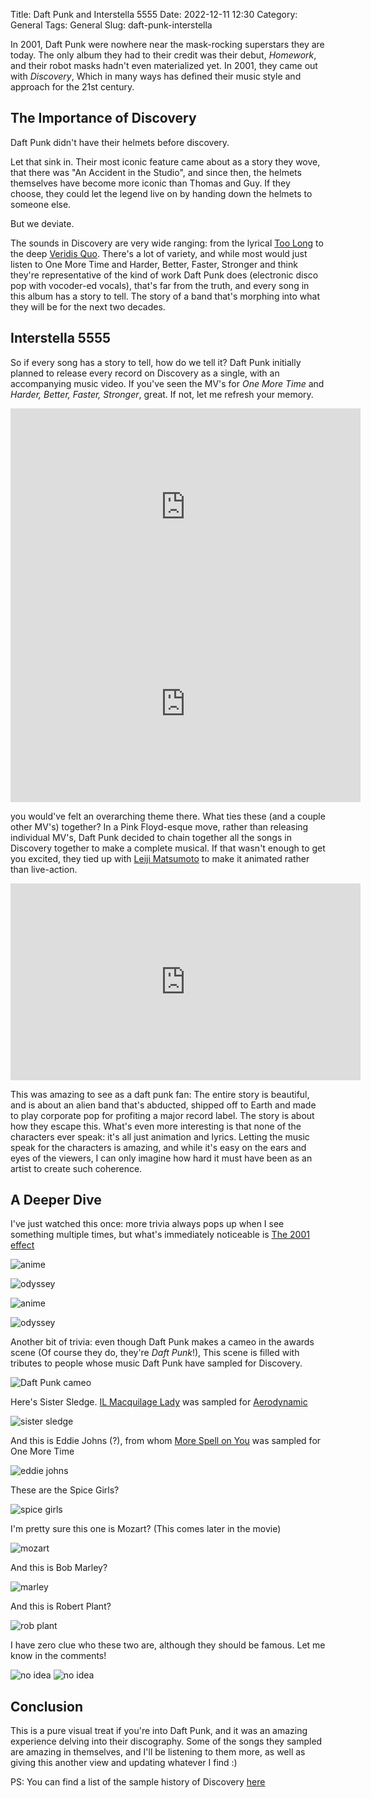 Title: Daft Punk and Interstella 5555
Date: 2022-12-11 12:30
Category: General
Tags: General
Slug: daft-punk-interstella

In 2001, Daft Punk were nowhere near the mask-rocking superstars they are today. 
The only album they had to their credit was their debut, _Homework_, and their 
robot masks hadn't even materialized yet. In 2001, they came out with _Discovery_,
Which in many ways has defined their music style and approach for the 21st 
century.

## The Importance of Discovery

Daft Punk didn't have their helmets before discovery. 

Let that sink in. Their most iconic feature came about as a story they wove, 
that there was "An Accident in the Studio", and since then, the helmets 
themselves have become more iconic than Thomas and Guy. If they choose, they 
could let the legend live on by handing down the helmets to someone else. 

But we deviate.

The sounds in Discovery are very wide ranging: from the lyrical [Too Long](https://music.youtube.com/watch?v=TZhxu5iCDnI&feature=share) to the
deep [Veridis Quo](https://music.youtube.com/watch?v=POSwzCFwUZ0&feature=share). 
There's a lot of variety, and while most would just listen to One More Time and 
Harder, Better, Faster, Stronger and think they're representative of the kind 
of work Daft Punk does (electronic disco pop with vocoder-ed vocals), that's 
far from the truth, and every song in this album has a story to tell. The story
of a band that's morphing into what they will be for the next two decades.

## Interstella 5555

So if every song has a story to tell, how do we tell it? Daft Punk initially
planned to release every record on Discovery as a single, with an accompanying
music video. If you've seen the MV's for _One More Time_ and _Harder, Better,
Faster, Stronger_, great. If not, let me refresh your memory. 

<iframe width="560" height="315" src="https://www.youtube.com/embed/gAjR4_CbPpQ" title="YouTube video player" frameborder="0" allow="accelerometer; autoplay; clipboard-write; encrypted-media; gyroscope; picture-in-picture" allowfullscreen></iframe>

<iframe width="560" height="315" src="https://www.youtube.com/embed/FGBhQbmPwH8" title="YouTube video player" frameborder="0" allow="accelerometer; autoplay; clipboard-write; encrypted-media; gyroscope; picture-in-picture" allowfullscreen></iframe>

you would've felt an overarching theme there. What ties these (and a couple other 
MV's) together? In a Pink Floyd-esque move, rather than releasing individual
MV's, Daft Punk decided to chain together all the songs in Discovery together
to make a complete musical. If that wasn't enough to get you excited, they tied
up with [Leiji Matsumoto](https://en.wikipedia.org/wiki/Leiji_Matsumoto) to
make it animated rather than live-action.

<iframe width="560" height="315" src="https://www.youtube.com/embed/3Qxe-QOp_-s" title="YouTube video player" frameborder="0" allow="accelerometer; autoplay; clipboard-write; encrypted-media; gyroscope; picture-in-picture" allowfullscreen></iframe>

This was amazing to see as a daft punk fan: The entire story is beautiful, and 
is about an alien band that's abducted, shipped off to Earth and made to play 
corporate pop for profiting a major record label. The story is about how they 
escape this. What's even more interesting is that none of the characters ever 
speak: it's all just animation and lyrics. Letting the music speak for the
characters is amazing, and while it's easy on the ears and eyes of the viewers, 
I can only imagine how hard it must have been as an artist to create such 
coherence.

## A Deeper Dive

I've just watched this once: more trivia always pops up when I see something 
multiple times, but what's immediately noticeable is [The 2001 effect](https://www.vulture.com/2018/04/how-2001-a-space-odyssey-has-influenced-pop-culture.html)

![anime](res/space_odyssey_1.png)

![odyssey](res/space-odyssey-red.jpg)

![anime](res/space_odyssey_2.png)

![odyssey](res/space_odyssey_light_tunnel.jpg)

Another bit of trivia: even though Daft Punk makes a cameo in the awards scene 
(Of course they do, they're _Daft Punk_!), This scene is filled with tributes 
to people whose music Daft Punk have sampled for Discovery.

![Daft Punk cameo](res/daft_punk.png)

Here's Sister Sledge. [IL Macquilage Lady](https://www.youtube.com/watch?v=7qyL2yN88pI) was sampled for [Aerodynamic](https://www.youtube.com/watch?v=L93-7vRfxNs)

![sister sledge](res/sister_sledge.png)

And this is Eddie Johns (?), from whom [More Spell on You](https://www.youtube.com/watch?v=JYya05epoZ8&feature=youtu.be) was sampled for One More Time

![eddie johns](res/eddie_johns.png)

These are the Spice Girls?

![spice girls](res/spice_girls.png)

I'm pretty sure this one is Mozart? (This comes later in the movie)

![mozart](res/mozart.png)

And this is Bob Marley?

![marley](res/bob_marley.png)

And this is Robert Plant?

![rob plant](res/robert_plant.png)

I have zero clue who these two are, although they should be famous. Let me know 
in the comments!

![no idea](res/no_idea_1.png)
![no idea](res/no_idea_2.png)

## Conclusion 

This is a pure visual treat if you're into Daft Punk, and it was an amazing 
experience delving into their discography. Some of the songs they sampled are 
amazing in themselves, and I'll be listening to them more, as well as giving 
this another view and updating whatever I find :)

PS: You can find a list of the sample history of Discovery [here](https://www.whosampled.com/album/Daft-Punk/Discovery/)
